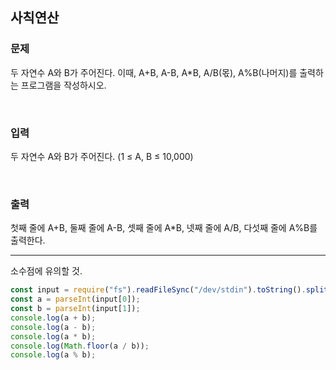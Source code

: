 ## 사칙연산

### 문제

두 자연수 A와 B가 주어진다. 이때, A+B, A-B, A\*B, A/B(몫), A%B(나머지)를 출력하는 프로그램을 작성하시오.

<br/>

### 입력

두 자연수 A와 B가 주어진다. (1 ≤ A, B ≤ 10,000)

<br/>

### 출력

첫째 줄에 A+B, 둘째 줄에 A-B, 셋째 줄에 A\*B, 넷째 줄에 A/B, 다섯째 줄에 A%B를 출력한다.

---

소수점에 유의할 것.

```js
const input = require("fs").readFileSync("/dev/stdin").toString().split(" ");
const a = parseInt(input[0]);
const b = parseInt(input[1]);
console.log(a + b);
console.log(a - b);
console.log(a * b);
console.log(Math.floor(a / b));
console.log(a % b);
```
